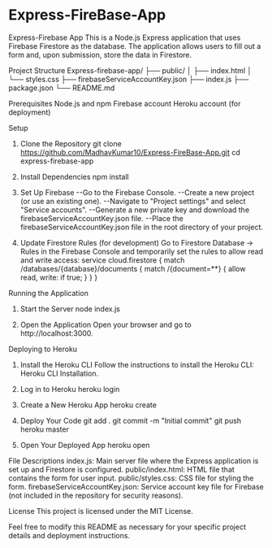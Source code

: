 # Express-FireBase-App

Express-Firebase App
This is a Node.js Express application that uses Firebase Firestore as the database. The application allows users to fill out a form and, upon submission, store the data in Firestore.

Project Structure
Express-firebase-app/
├── public/
│   ├── index.html
│   └── styles.css
├── firebaseServiceAccountKey.json
├── index.js
├── package.json
└── README.md


Prerequisites
Node.js and npm
Firebase account
Heroku account (for deployment)


Setup
1. Clone the Repository
git clone https://github.com/MadhavKumar10/Express-FireBase-App.git
cd express-firebase-app

3. Install Dependencies
npm install

5. Set Up Firebase
--Go to the Firebase Console.
--Create a new project (or use an existing one).
--Navigate to "Project settings" and select "Service accounts".
--Generate a new private key and download the firebaseServiceAccountKey.json file.
--Place the firebaseServiceAccountKey.json file in the root directory of your project.

7. Update Firestore Rules (for development)
Go to Firestore Database -> Rules in the Firebase Console and temporarily set the rules to allow read and write access:
service cloud.firestore {
  match /databases/{database}/documents {
    match /{document=**} {
      allow read, write: if true;
    }
  }
}

Running the Application
1. Start the Server
node index.js

3. Open the Application
Open your browser and go to http://localhost:3000.

Deploying to Heroku
1. Install the Heroku CLI
Follow the instructions to install the Heroku CLI: Heroku CLI Installation.

3. Log in to Heroku
heroku login

5. Create a New Heroku App
heroku create

7. Deploy Your Code
git add .
git commit -m "Initial commit"
git push heroku master

9. Open Your Deployed App
heroku open

File Descriptions
index.js: Main server file where the Express application is set up and Firestore is configured.
public/index.html: HTML file that contains the form for user input.
public/styles.css: CSS file for styling the form.
firebaseServiceAccountKey.json: Service account key file for Firebase (not included in the repository for security reasons).

License
This project is licensed under the MIT License.

Feel free to modify this README as necessary for your specific project details and deployment instructions.







